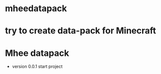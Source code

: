 # mheedatapack
# try to create data-pack for Minecraft

<h1> Mhee datapack </h1>

- version 0.0.1 
  start project
